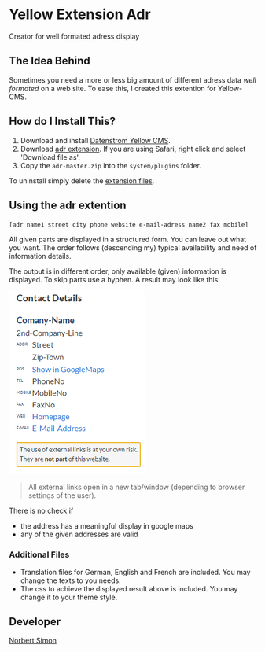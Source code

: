 # Yellow Extension Adr

Creator for well formated adress display

## The Idea Behind

Sometimes you need a more or less big amount of different adress data *well formated* on a web site. To ease this, I created this extention for Yellow-CMS.

## How do I Install This?

1. Download and install [Datenstrom Yellow CMS](https://github.com/datenstrom/yellow/).
2. Download [adr extension](https://github.com/BsNoSi/yellow-extension-adr/archive/master.zip). If you are using Safari, right click and select 'Download file as'.
3. Copy the `adr-master.zip` into the `system/plugins` folder.

To uninstall simply delete the [extension files](https://github.com/BsNoSi/yellow-extention-adr/blob/master/extention.ini).

## Using the adr extention

`[adr name1 street city phone website e-mail-adress name2 fax mobile]`

All given parts are displayed in a structured form. You can leave out what you want. The order follows (descending my) typical availability and need of information details.

The output is in different order, only available (given) information is displayed. To skip parts use a hyphen. A result may look like this:

![sample-display](sample-display.png)

> All external links open in a new tab/window (depending to browser settings of the user).

There is no check if

- the address has a meaningful display in google maps
- any of the given addresses are valid

### Additional Files

- Translation files for German, English and French are included. You may change the texts to you needs.
- The css to achieve the displayed result above is included. You may change it to your theme style.


## Developer

[Norbert Simon](https://nosi.de/)



